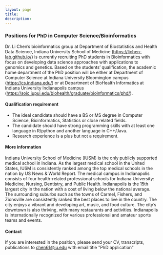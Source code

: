 ```yaml
---
layout: page
title: 
description: 
---
```


###  Positions for PhD in Computer Science/Bioinformatics

Dr. Li Chen’s bioinformatics group at Department of Biostatistics and Health Data Science, Indiana University School of Medicine (https://lichen-lab.github.io/) is currently recruiting PhD students in Bioinformatics with focus on developing data science approaches with applications to genomics and genetics. Based on the students’ qualification, the academic home department of the PhD position will be either at Department of Computer Science at Indiana University Bloomington campus (https://cs.indiana.edu/) or at Department of BioHealth Informatics at Indiana University Indianapolis campus (https://soic.iupui.edu/biohealth/graduate/bioinformatics/phd/).

#### Qualification requirement

* The ideal candidate should have a BS or MS degree in Computer Science, Bioinformatics, Statistics or close related fields.
* The candidate should have strong programming skills with at least one language in R/python and another language in C++/Java.
* Research experience is a plus but not a requirement.

#### More information

Indiana University School of Medicine (IUSM) is the only publicly supported medical school in Indiana. As the largest medical school in the United States, IUSM is consistently ranked among the top medical schools in the nation by US News & World Report. The medical campus in Indianapolis consists of four health-related professional schools for Indiana University: Medicine, Nursing, Dentistry, and Public Health. Indianapolis is the 15th largest city in the nation with a cost of living below the national average. The surrounding suburbs such as the towns of Carmel, Fishers, and Zionsville are consistently ranked the best places to live in the country. The city enjoys a vibrant and developing art, music, and food culture. The city’s downtown is also thriving, with many restaurants and activities. Indianapolis is internationally recognized for various professional and amateur sports teams and events.

#### Contact

If you are interested in the position, please send your CV, transcripts, publications to chen61@iu.edu with email title "PhD application"

